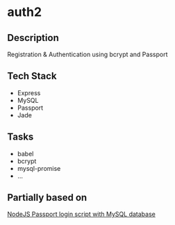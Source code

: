 # auth2

## Description
Registration & Authentication using bcrypt and Passport

## Tech Stack
- Express
- MySQL
- Passport
- Jade

## Tasks
- babel
- bcrypt
- mysql-promise
- ...


## Partially based on
[NodeJS Passport login script with MySQL database](https://programmerblog.net/nodejs-passport-login-mysql/)
